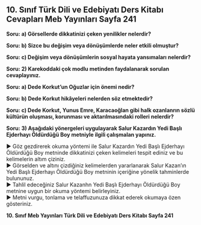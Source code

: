## 10. Sınıf Türk Dili ve Edebiyatı Ders Kitabı Cevapları Meb Yayınları Sayfa 241

**Soru: a) Görsellerde dikkatinizi çeken yenilikler nelerdir?**

**Soru: b) Sizce bu değişim veya dönüşümlerde neler etkili olmuştur?**

**Soru: c) Değişim veya dönüşümlerin sosyal hayata yansımaları nelerdir?**

**Soru: 2) Karekoddaki çok modlu metinden faydalanarak sorulan cevaplayınız.**

**Soru: a) Dede Korkut’un Oğuzlar için önemi nedir?**

**Soru: b) Dede Korkut hikâyeleri nelerden söz etmektedir?**

**Soru: c) Dede Korkut, Yunus Emre, Karacaoğlan gibi halk ozanlanrın sözlü kültürün oluşması, korunması ve aktarılmasındaki rolleri nelerdir?**

**Soru: 3) Aşağıdaki yönergeleri uygulayarak Salur Kazardın Yedi Başlı Ejderhayı Öldürdüğü Boy metniyle ilgili çalışmalan yapınız.**

► Göz gezdirerek okuma yöntemi ile Salur Kazardın Yedi Başlı Ejderhayı Öldürdüğü Boy metninde dikkatinizi çeken kelimeleri tespit ediniz ve bu kelimelerin altım çiziniz.  
 ► Görselden ve altını çizdiğiniz kelimelerden yararlanarak Salur Kazan’ın Yedi Başlı Ejderhayı Öldürdüğü Boy metninin içeriğine yönelik tahminlerde bulununuz.  
 ► Tahlil edeceğiniz Salur Kazanhn Yedi Başlı Ejderhayı Öldürdüğü Boy metnine uygun bir okuma yöntemi belirleyiniz.  
 ► Metni vurgu, tonlama ve telaffuzunuza dikkat ederek okumaya özen gösteriniz.

**10. Sınıf Meb Yayınları Türk Dili ve Edebiyatı Ders Kitabı Sayfa 241**